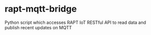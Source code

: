 # rapt-mqtt-bridge
Python script which accesses RAPT IoT RESTful API to read data and publish recent updates on MQTT
